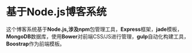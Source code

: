 # 基于Node.js博客系统

这个博客系统基于**Node.js,**涉及**npm**包管理工具，**Express**框架，**jade**模板，**MongoDB**数据库，使用**Bower**对前端CSS\/JS进行管理，**gulp**自动化构建工具，**Boostrap**作为前端模板。



